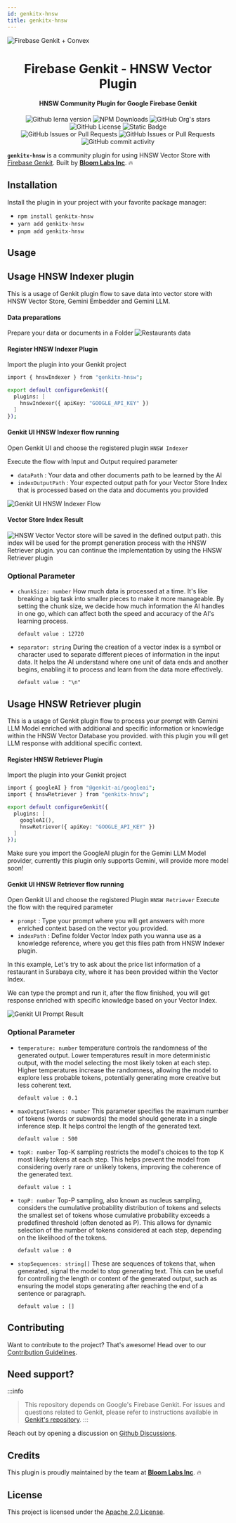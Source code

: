 ```yaml
---
id: genkitx-hnsw
title: genkitx-hnsw
---
```


![Firebase Genkit + Convex](https://github.com/BloomLabsInc/genkit-plugins/blob/main/assets/genkit-hnsw.png?raw=true)

<h1 align="center"> Firebase Genkit - HNSW Vector Plugin</h1>

<h4 align="center">HNSW Community Plugin for Google Firebase Genkit </h4>

<div align="center">
   <img alt="Github lerna version" src="https://img.shields.io/github/lerna-json/v/BloomLabsInc/genkit-plugins?label=version"/>
   <img alt="NPM Downloads" src="https://img.shields.io/npm/dw/genkitx-hnsw"/>
   <img alt="GitHub Org's stars" src="https://img.shields.io/github/stars/BloomLabsInc?style=social"/>
   <img alt="GitHub License" src="https://img.shields.io/github/license/BloomLabsInc/genkit-plugins"/>
   <img alt="Static Badge" src="https://img.shields.io/badge/yes-a?label=maintained"/>
</div>

<div align="center">
   <img alt="GitHub Issues or Pull Requests" src="https://img.shields.io/github/issues/BloomLabsInc/genkit-plugins?color=blue"/>
   <img alt="GitHub Issues or Pull Requests" src="https://img.shields.io/github/issues-pr/BloomLabsInc/genkit-plugins?color=blue"/>
   <img alt="GitHub commit activity" src="https://img.shields.io/github/commit-activity/m/BloomLabsInc/genkit-plugins"/>
</div>

**`genkitx-hnsw`** is a community plugin for using HNSW Vector Store with
[Firebase Genkit](https://github.com/firebase/genkit). Built by [**Bloom Labs Inc**](https://github.com/BloomLabsInc). 🔥

## Installation

Install the plugin in your project with your favorite package manager:

- `npm install genkitx-hnsw`
- `yarn add genkitx-hnsw`
- `pnpm add genkitx-hnsw`

## Usage

## Usage HNSW Indexer plugin

This is a usage of Genkit plugin flow to save data into vector store with HNSW Vector Store, Gemini Embedder and Gemini LLM.

#### Data preparations

Prepare your data or documents in a Folder
![Restaurants data](https://github.com/BloomLabsInc/genkit-plugins/blob/main/plugins/hnsw/assets/restaurants-data.png?raw=true)

#### Register HNSW Indexer Plugin

Import the plugin into your Genkit project

```bash
import { hnswIndexer } from "genkitx-hnsw";

export default configureGenkit({
  plugins: [
    hnswIndexer({ apiKey: "GOOGLE_API_KEY" })
  ]
});
```

#### Genkit UI HNSW Indexer flow running

Open Genkit UI and choose the registered plugin `HNSW Indexer`

Execute the flow with Input and Output required parameter

- `dataPath` : Your data and other documents path to be learned by the AI
- `indexOutputPath` : Your expected output path for your Vector Store Index that is processed based on the data and documents you provided

![Genkit UI HNSW Indexer Flow](https://github.com/BloomLabsInc/genkit-plugins/blob/main/plugins/hnsw/assets/hnsw-indexer-flow.png?raw=true)

#### Vector Store Index Result

![HNSW Vector](https://github.com/retzd-tech/BloomLabsInc/genkit-plugins/blob/main/plugins/hnsw/assets/hnsw-indexer-result.png?raw=true)
Vector store will be saved in the defined output path. this index will be used for the prompt generation process with the HNSW Retriever plugin. you can continue the implementation by using the HNSW Retriever plugin

### Optional Parameter

- `chunkSize: number`
  How much data is processed at a time. It's like breaking a big task into smaller pieces to make it more manageable. By setting the chunk size, we decide how much information the AI handles in one go, which can affect both the speed and accuracy of the AI's learning process.

  `default value : 12720`

- `separator: string`
  During the creation of a vector index is a symbol or character used to separate different pieces of information in the input data. It helps the AI understand where one unit of data ends and another begins, enabling it to process and learn from the data more effectively.

  `default value : "\n"`

## Usage HNSW Retriever plugin

This is a usage of Genkit plugin flow to process your prompt with Gemini LLM Model enriched with additional and specific information or knowledge within the HNSW Vector Database you provided. with this plugin you will get LLM response with additional specific context.

#### Register HNSW Retriever Plugin

Import the plugin into your Genkit project

```bash
import { googleAI } from "@genkit-ai/googleai";
import { hnswRetriever } from "genkitx-hnsw";

export default configureGenkit({
  plugins: [
    googleAI(),
    hnswRetriever({ apiKey: "GOOGLE_API_KEY" })
  ]
});
```

Make sure you import the GoogleAI plugin for the Gemini LLM Model provider, currently this plugin only supports Gemini, will provide more model soon!

#### Genkit UI HNSW Retriever flow running

Open Genkit UI and choose the registered Plugin `HNSW Retriever`
Execute the flow with the required parameter

- `prompt` : Type your prompt where you will get answers with more enriched context based on the vector you provided.
- `indexPath` : Define folder Vector Index path you wanna use as a knowledge reference, where you get this files path from HNSW Indexer plugin.

In this example, Let's try to ask about the price list information of a restaurant in Surabaya city, where it has been provided within the Vector Index.

We can type the prompt and run it, after the flow finished, you will get response enriched with specific knowledge based on your Vector Index.

![Genkit UI Prompt Result](https://github.com/BloomLabsInc/genkit-plugins/blob/main/plugins/hnsw/assets/hnsw-retriever-flow.png?raw=true)

### Optional Parameter

- `temperature: number`
  temperature controls the randomness of the generated output. Lower temperatures result in more deterministic output, with the model selecting the most likely token at each step. Higher temperatures increase the randomness, allowing the model to explore less probable tokens, potentially generating more creative but less coherent text.

  `default value : 0.1`

- `maxOutputTokens: number`
  This parameter specifies the maximum number of tokens (words or subwords) the model should generate in a single inference step. It helps control the length of the generated text.

  `default value : 500`

- `topK: number`
  Top-K sampling restricts the model's choices to the top K most likely tokens at each step. This helps prevent the model from considering overly rare or unlikely tokens, improving the coherence of the generated text.

  `default value : 1`

- `topP: number`
  Top-P sampling, also known as nucleus sampling, considers the cumulative probability distribution of tokens and selects the smallest set of tokens whose cumulative probability exceeds a predefined threshold (often denoted as P). This allows for dynamic selection of the number of tokens considered at each step, depending on the likelihood of the tokens.

  `default value : 0`

- `stopSequences: string[]`
  These are sequences of tokens that, when generated, signal the model to stop generating text. This can be useful for controlling the length or content of the generated output, such as ensuring the model stops generating after reaching the end of a sentence or paragraph.

  `default value : []`

## Contributing

Want to contribute to the project? That's awesome! Head over to our [Contribution Guidelines](https://github.com/BloomLabsInc/genkit-plugins/blob/main/CONTRIBUTING.md).

## Need support?

:::info

> This repository depends on Google's Firebase Genkit. For issues and questions related to Genkit, please refer to instructions available in [Genkit's repository](https://github.com/firebase/genkit).
> :::

Reach out by opening a discussion on [Github Discussions](https://github.com/BloomLabsInc/genkit-plugins/discussions).

## Credits

This plugin is proudly maintained by the team at [**Bloom Labs Inc**](https://github.com/BloomLabsInc). 🔥

## License

This project is licensed under the [Apache 2.0 License](https://github.com/BloomLabsInc/genkit-plugins/blob/main/LICENSE).
